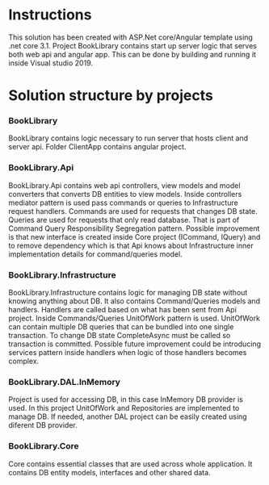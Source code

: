 # Instructions

This solution has been created with ASP.Net core/Angular template using .net core 3.1. 
Project BookLibrary contains start up server logic that serves both web api 
and angular app. This can be done by building and running it inside Visual studio 2019.

# Solution structure by projects

### BookLibrary

BookLibrary contains logic necessary to run server that hosts client and server api. 
Folder ClientApp contains angular project.

### BookLibrary.Api

BookLibrary.Api contains web api controllers, view models and model converters that converts DB entities to view models.
Inside controllers mediator pattern is used pass commands or queries to Infrastructure request handlers.
Commands are used for requests that changes DB state. Queries are used for requests that only read database.
That is part of Command Query Responsibility Segregation pattern.
Possible improvement is that new interface is created inside Core project (ICommand, IQuery) and to remove 
dependency which is that Api knows about Infrastructure inner implementation details for command/queries model.

### BookLibrary.Infrastructure

BookLibrary.Infrastructure contains logic for managing DB state without knowing anything about DB. 
It also contains Command/Queries models and handlers. Handlers are called based on what has been sent from Api project.
Inside Commands/Queries UnitOfWork pattern is used. UnitOfWork can contain multiple DB queries 
that can be bundled into one single transaction. To change DB state CompleteAsync must be called so 
transaction is committed.
Possible future improvement could be introducing services pattern inside handlers when logic of 
those handlers becomes complex.

### BookLibrary.DAL.InMemory

Project is used for accessing DB, in this case InMemory DB provider is used. In this project 
UnitOfWork and Repositories are implemented to manage DB. If needed, another DAL project can be easily created using
diferent DB provider.

### BookLibrary.Core
Core contains essential classes that are used across whole application. It contains DB entity models, interfaces and
other shared data.
